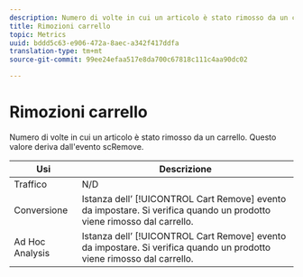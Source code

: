```yaml
---
description: Numero di volte in cui un articolo è stato rimosso da un carrello. Questo valore deriva dall'evento scRemove.
title: Rimozioni carrello
topic: Metrics
uuid: bddd5c63-e906-472a-8aec-a342f417ddfa
translation-type: tm+mt
source-git-commit: 99ee24efaa517e8da700c67818c111c4aa90dc02

---
```



# Rimozioni carrello

Numero di volte in cui un articolo è stato rimosso da un carrello. Questo valore deriva dall'evento scRemove.

| Usi | Descrizione |
|---|---|
| Traffico | N/D |
| Conversione | Istanza dell’ [!UICONTROL Cart Remove] evento da impostare. Si verifica quando un prodotto viene rimosso dal carrello. |
| Ad Hoc Analysis | Istanza dell’ [!UICONTROL Cart Remove] evento da impostare. Si verifica quando un prodotto viene rimosso dal carrello. |

